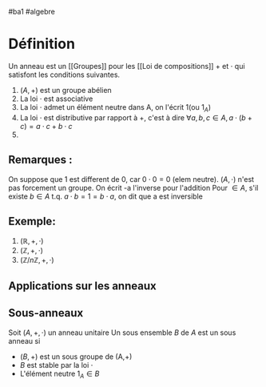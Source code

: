 #ba1 #algebre 
# Définition
Un anneau est un [[Groupes]] pour les [[Loi de compositions]] $+$ et $\cdot$ qui satisfont les conditions suivantes.
1. $(A,+)$ est un groupe abélien
2. La loi $\cdot$ est associative
3. La loi $\cdot$ admet un élément neutre dans A, on l'écrit 1(ou $1_A$)
4. La loi $\cdot$ est distributive par rapport à +, c'est à dire $\forall a,b,c \in A, a\cdot(b+c)=a\cdot c + b\cdot c$
5. 

## Remarques :
On suppose que 1 est different de 0, car $0\cdot 0=0$ (elem neutre).
$(A,\cdot )$ n'est pas forcement un groupe.
On écrit -a l'inverse pour l'addition
Pour $\in A$, s'il existe $b\in A$ t.q. $a\cdot b = 1 = b \cdot a$, on dit que a est inversible
## Exemple:
1. $(\mathbb{R},+,\cdot)$
2.  $(\mathbb{Z},+,\cdot)$
3. $(\mathbb{Z}/n\mathbb{Z},+,\cdot)$

## Applications sur les anneaux

## Sous-anneaux
Soit $(A,+,\cdot)$ un anneau unitaire
Un sous ensemble $B$ de $A$ est un sous anneau si 
- $(B,+)$ est un sous groupe de (A,+)
- $B$ est stable par la loi $\cdot$
- L'élément neutre $1_A\in B$

